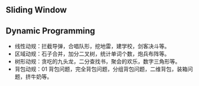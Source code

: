 ## Sliding Window

## Dynamic Programming

- 线性动规：拦截导弹，合唱队形，挖地雷，建学校，剑客决斗等。
- 区域动规：石子合并，加分二叉树，统计单词个数，炮兵布阵等。
- 树形动规：贪吃的九头龙，二分查找书，聚会的欢乐，数字三角形等。
- 背包动规：01 背包问题，完全背包问题，分组背包问题，二维背包，装箱问题，挤牛奶等。
